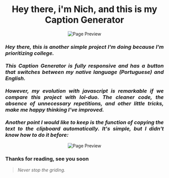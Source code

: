 <h1 align="center"> Hey there, i'm Nich, and this is my Caption Generator</h1>
 
<p align="center">
  <img src="https://github.com/italicnich/CaptionGenerator/blob/main/readmeimg/img-gif .gif" alt="Page Preview">
</p>

<h3 align="justify"> <i>Hey there, this is another simple project I'm doing because I'm prioritizing college. <br><br> This Caption Generator is fully responsive and has a button that switches between my native language (Portuguese) and English. <br><br> However, my evolution with javascript is remarkable if we compare this project with <a src="">lol-duo</a>. The cleaner code, the absence of unnecessary repetitions, and other little tricks, make me happy thinking I've improved. <br><br> Another point I would like to keep is the function of copying the text to the clipboard automatically. It's simple, but I didn't know how to do it before: </i> </h3>
 
 
<p align="center">
  <img src="https://github.com/italicnich/CaptionGenerator/blob/main/readmeimg/img-gif .gif" alt="Page Preview">
</p>

<h3 align="justify">
Thanks for reading, see you soon
</h3>

> *Never stop the griding.*
 

 
